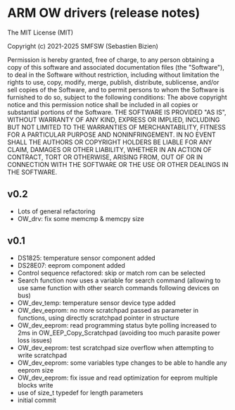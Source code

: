 # ARM OW drivers (release notes)

The MIT License (MIT)

Copyright (c) 2021-2025 SMFSW (Sebastien Bizien)

Permission is hereby granted, free of charge, to any person obtaining a copy
of this software and associated documentation files (the "Software"), to deal
in the Software without restriction, including without limitation the rights
to use, copy, modify, merge, publish, distribute, sublicense, and/or sell
copies of the Software, and to permit persons to whom the Software is
furnished to do so, subject to the following conditions:
The above copyright notice and this permission notice shall be included in all
copies or substantial portions of the Software.
THE SOFTWARE IS PROVIDED "AS IS", WITHOUT WARRANTY OF ANY KIND, EXPRESS OR
IMPLIED, INCLUDING BUT NOT LIMITED TO THE WARRANTIES OF MERCHANTABILITY,
FITNESS FOR A PARTICULAR PURPOSE AND NONINFRINGEMENT. IN NO EVENT SHALL THE
AUTHORS OR COPYRIGHT HOLDERS BE LIABLE FOR ANY CLAIM, DAMAGES OR OTHER
LIABILITY, WHETHER IN AN ACTION OF CONTRACT, TORT OR OTHERWISE, ARISING FROM,
OUT OF OR IN CONNECTION WITH THE SOFTWARE OR THE USE OR OTHER DEALINGS IN THE
SOFTWARE.

## v0.2

* Lots of general refactoring
* OW_drv: fix some memcmp & memcpy size

## v0.1

* DS1825: temperature sensor component added
* DS28E07: eeprom component added
* Control sequence refactored: skip or match rom can be selected
* Search function now uses a variable for search command (allowing to use same function with other search commands following devices on bus)
* OW_dev_temp: temperature sensor device type added
* OW_dev_eeprom: no more scratchpad passed as parameter in functions, using directly scratchpad pointer in structure 
* OW_dev_eeprom: read programming status byte polling increased to 2ms in OW_EEP_Copy_Scratchpad (avoiding too much parasite power loss issues)
* OW_dev_eeprom: test scratchpad size overflow when attempting to write scratchpad
* OW_dev_eeprom: some variables type changes to be able to handle any eeprom size
* OW_dev_eeprom: fix issue and read optimization for eeprom multiple blocks write
* use of size_t typedef for length parameters
* initial commit
